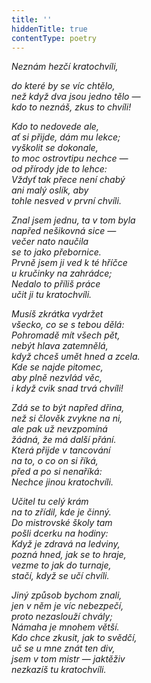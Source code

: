 ```yaml
---
title: ''
hiddenTitle: true
contentType: poetry
---
```


<section>

_Neznám hezčí kratochvíli,_

_do které by se víc chtělo,  
než když dva jsou jedno tělo —  
kdo to neznáš, zkus to chvíli!_

</section>

<section>

_Kdo to nedovede ale,  
ať si přijde, dám mu lekce;  
vyškolit se dokonale,  
to moc ostrovtipu nechce —  
od přírody jde to lehce:  
Vždyť tak přece není chabý  
ani malý oslík, aby  
tohle nesved v první chvíli._

</section>

<section>

_Znal jsem jednu, ta v tom byla  
napřed nešikovná sice —  
večer nato naučila  
se to jako přebornice.  
Prvně jsem ji ved k té hříčce  
u kručinky na zahrádce;  
Nedalo to příliš práce  
učit ji tu kratochvíli._

</section>

<section>

_Musíš zkrátka vydržet  
všecko, co se s tebou dělá:  
Pohromadě mít všech pět,  
nebýt hlava zatemnělá,  
když chceš umět hned a zcela.  
Kde se najde pitomec,  
aby plně nezvlád věc,  
i když cvik snad trvá chvíli!_

</section>

<section>

_Zdá se to být napřed dřina,  
než si člověk zvykne na ni,  
ale pak už nevzpomíná  
žádná, že má další přání.  
Která přijde v tancování  
na to, o co on si říká,  
před a po si nenaříká:  
Nechce jinou kratochvíli._

</section>

<section>

_Učitel tu celý krám  
na to zřídil, kde je činný.  
Do mistrovské školy tam  
pošli dcerku na hodiny:  
Když je zdravá na ledviny,  
pozná hned, jak se to hraje,  
vezme to jak do turnaje,  
stačí, když se učí chvíli._

</section>

<section>

_Jiný způsob bychom znali,  
jen v něm je víc nebezpečí,  
proto nezaslouží chvály;  
Námaha je mnohem větší.  
Kdo chce zkusit, jak to svědčí,  
uč se u mne znát ten div,  
jsem v tom mistr — jaktěživ  
nezkazíš tu kratochvíli._

</section>
